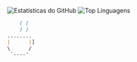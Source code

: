 ![Estatísticas do GitHub](https://github-readme-stats.vercel.app/api?username=Gajsilva&show_icons=true&count_private=true&hide=contribs,issues) ![Top Linguagens](https://github-readme-stats.vercel.app/api/top-langs/?username=Gajsilva&langs_count=10)


```markdown		
	( (
    ) )
........
|      |]
\      /  
 `----'
 

